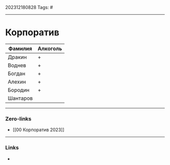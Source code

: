 202312180828
Tags: #

---
# Корпоратив 

| Фамилия | Алкoголь |
|---------|----------|
|Дракин| +  |
|Воднев| +  |
|Богдан| +  |
|Алехин| +  |
|Бородин| + |
|Шантаров|  |




---
### Zero-links

- [[00 Корпоратив 2023]]

---
### Links

-